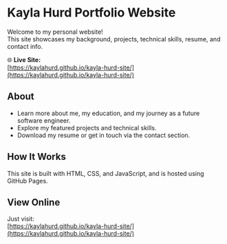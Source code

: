 # Kayla Hurd Portfolio Website

Welcome to my personal website!  
This site showcases my background, projects, technical skills, resume, and contact info.

🌐 **Live Site:**  
[https://kaylahurd.github.io/kayla-hurd-site/](https://kaylahurd.github.io/kayla-hurd-site/)

## About

- Learn more about me, my education, and my journey as a future software engineer.
- Explore my featured projects and technical skills.
- Download my resume or get in touch via the contact section.

## How It Works

This site is built with HTML, CSS, and JavaScript, and is hosted using GitHub Pages.

## View Online

Just visit:  
[https://kaylahurd.github.io/kayla-hurd-site/](https://kaylahurd.github.io/kayla-hurd-site/)

